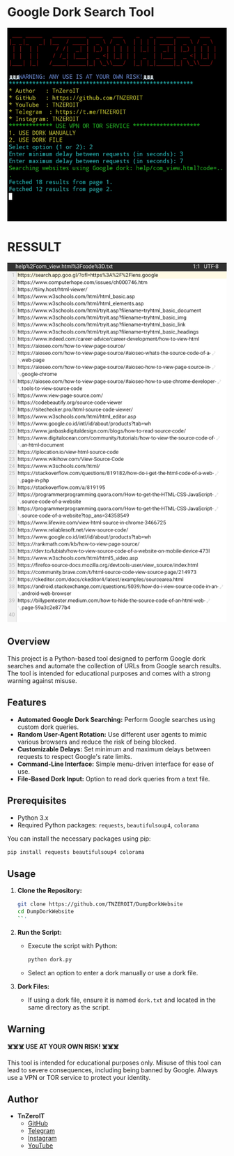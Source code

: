 # Google Dork Search Tool
![Cuplikan Layar dari Aplikasi](https://github.com/TNZEROIT/DumpDorkWebsite/raw/main/Screenshot_20241129-171005.jpg)
# RESSULT
![Cuplikan Layar dari Aplikasi](https://github.com/TNZEROIT/DumpDorkWebsite/raw/main/Screenshot_20241129-171026.jpg)
## Overview

This project is a Python-based tool designed to perform Google dork searches and automate the collection of URLs from Google search results. The tool is intended for educational purposes and comes with a strong warning against misuse.

## Features

- **Automated Google Dork Searching:** Perform Google searches using custom dork queries.
- **Random User-Agent Rotation:** Use different user agents to mimic various browsers and reduce the risk of being blocked.
- **Customizable Delays:** Set minimum and maximum delays between requests to respect Google's rate limits.
- **Command-Line Interface:** Simple menu-driven interface for ease of use.
- **File-Based Dork Input:** Option to read dork queries from a text file.

## Prerequisites

- Python 3.x
- Required Python packages: `requests`, `beautifulsoup4`, `colorama`

You can install the necessary packages using pip:

```bash
pip install requests beautifulsoup4 colorama
```

## Usage

1. **Clone the Repository:**
   ```bash
   git clone https://github.com/TNZEROIT/DumpDorkWebsite
   cd DumpDorkWebsite
   ``'
2. **Run the Script:**
   - Execute the script with Python:
     ```bash
     python dork.py
     ```
   - Select an option to enter a dork manually or use a dork file.

4. **Dork Files:**
   - If using a dork file, ensure it is named `dork.txt` and located in the same directory as the script.

## Warning

**☠️☠️☠️ USE AT YOUR OWN RISK! ☠️☠️☠️**

This tool is intended for educational purposes only. Misuse of this tool can lead to severe consequences, including being banned by Google. Always use a VPN or TOR service to protect your identity.

## Author

- **TnZeroIT**
  - [GitHub](https://github.com/TNZEROIT)
  - [Telegram](https://t.me/TNZEROIT)
  - [Instagram](https://instagram.com/TNZEROIT)
  - [YouTube](https://youtube.com/TNZEROIT)
